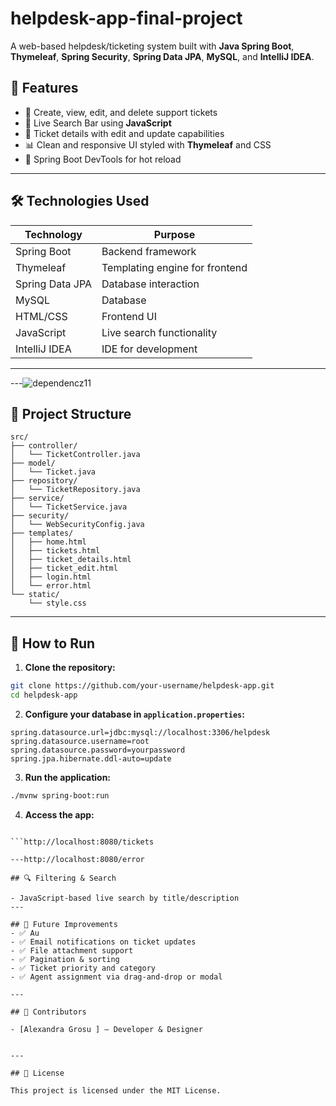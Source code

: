 # helpdesk-app-final-project
A web-based helpdesk/ticketing system built with **Java Spring Boot**, **Thymeleaf**, **Spring Security**, **Spring Data JPA**, **MySQL**, and **IntelliJ IDEA**.
## 🚀 Features

- 🎫 Create, view, edit, and delete support tickets
- 🔎 Live Search Bar using **JavaScript**
- 📄 Ticket details with edit and update capabilities
- 📊 Clean and responsive UI styled with **Thymeleaf** and CSS
- 🧪 Spring Boot DevTools for hot reload

---

## 🛠️ Technologies Used

| Technology      | Purpose                                |
|-----------------|----------------------------------------|
| Spring Boot     | Backend framework                      |
| Thymeleaf       | Templating engine for frontend         |
| Spring Data JPA | Database interaction                   |
| MySQL           | Database                               |
| HTML/CSS        | Frontend UI                            |
| JavaScript      | Live search functionality              |
| IntelliJ IDEA   | IDE for development                    |

---


---![dependencz11](https://github.com/user-attachments/assets/d49e7278-36bf-4bff-a5b3-8c3aa1c21814)


## 📁 Project Structure

```
src/
├── controller/
│   └── TicketController.java
├── model/
│   └── Ticket.java
├── repository/
│   └── TicketRepository.java
├── service/
│   └── TicketService.java
├── security/
│   └── WebSecurityConfig.java
├── templates/
│   ├── home.html
│   ├── tickets.html
│   ├── ticket_details.html
│   ├── ticket_edit.html
│   ├── login.html
│   └── error.html
└── static/
    └── style.css
```

---

## 🧪 How to Run

1. **Clone the repository:**

```bash
git clone https://github.com/your-username/helpdesk-app.git
cd helpdesk-app
```

2. **Configure your database in `application.properties`:**

```properties
spring.datasource.url=jdbc:mysql://localhost:3306/helpdesk
spring.datasource.username=root
spring.datasource.password=yourpassword
spring.jpa.hibernate.ddl-auto=update
```

3. **Run the application:**

```bash
./mvnw spring-boot:run
```

4. **Access the app:**

```http://localhost:8080/create-ticket

```http://localhost:8080/tickets

---http://localhost:8080/error

## 🔍 Filtering & Search
 
- JavaScript-based live search by title/description
---

## 📝 Future Improvements
- ✅ Au
- ✅ Email notifications on ticket updates
- ✅ File attachment support
- ✅ Pagination & sorting
- ✅ Ticket priority and category
- ✅ Agent assignment via drag-and-drop or modal

---

## 👥 Contributors

- [Alexandra Grosu ] — Developer & Designer  


---

## 📜 License

This project is licensed under the MIT License.
